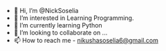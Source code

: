 - 👋 Hi, I’m @NickSoselia
- 👀 I’m interested in Learning Programming.
- 🌱 I’m currently learning Python
- 💞️ I’m looking to collaborate on ...
- 📫 How to reach me - nikushasoselia6@gmail.com

<!---
NickSoselia/NickSoselia is a ✨ special ✨ repository because its `README.md` (this file) appears on your GitHub profile.
You can click the Preview link to take a look at your changes.
--->
